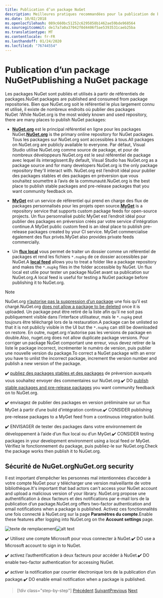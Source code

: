 ```yaml
---
title: Publication d’un package NuGet
description: Meilleures pratiques recommandées pour la publication de bibliothèques .NET dans NuGet.
ms.date: 10/02/2018
ms.openlocfilehash: 089c660bc51252c6295858b1462ae59bde968564
ms.sourcegitcommit: de17a7a0a37042f0d4406f5ae5393531caeb25ba
ms.translationtype: MT
ms.contentlocale: fr-FR
ms.lasthandoff: 01/24/2020
ms.locfileid: "76744554"
---
```

# <a name="publishing-a-nuget-package"></a><span data-ttu-id="5ca77-103">Publication d’un package NuGet</span><span class="sxs-lookup"><span data-stu-id="5ca77-103">Publishing a NuGet package</span></span>

<span data-ttu-id="5ca77-104">Les packages NuGet sont publiés et utilisés à partir de référentiels de packages.</span><span class="sxs-lookup"><span data-stu-id="5ca77-104">NuGet packages are published and consumed from package repositories.</span></span> <span data-ttu-id="5ca77-105">Bien que NuGet.org soit le référentiel le plus largement connu et utilisé, il existe de nombreux endroits où publier des packages NuGet :</span><span class="sxs-lookup"><span data-stu-id="5ca77-105">While NuGet.org is the most widely known and used repository, there are many places to publish NuGet packages:</span></span>

* <span data-ttu-id="5ca77-106">**[NuGet.org](https://www.nuget.org/)** est le principal référentiel en ligne pour les packages NuGet.</span><span class="sxs-lookup"><span data-stu-id="5ca77-106">**[NuGet.org](https://www.nuget.org/)** is the primary online repository for NuGet packages.</span></span> <span data-ttu-id="5ca77-107">Tous les packages sur NuGet.org sont accessibles à tous.</span><span class="sxs-lookup"><span data-stu-id="5ca77-107">All packages on NuGet.org are publicly available to everyone.</span></span> <span data-ttu-id="5ca77-108">Par défaut, Visual Studio utilise NuGet.org comme source de package, et pour de nombreux développeurs NuGet.org est le seul référentiel de package avec lequel ils interagissent.</span><span class="sxs-lookup"><span data-stu-id="5ca77-108">By default, Visual Studio has NuGet.org as a package source and for many developers NuGet.org is the only package repository they'll interact with.</span></span> <span data-ttu-id="5ca77-109">NuGet.org est l’endroit idéal pour publier des packages stables et des packages en préversion que vous souhaitez soumettre à l’avis de la communauté.</span><span class="sxs-lookup"><span data-stu-id="5ca77-109">NuGet.org is the best place to publish stable packages and pre-release packages that you want community feedback on.</span></span>

* <span data-ttu-id="5ca77-110">**[MyGet](https://myget.org/)** est un service de référentiel qui prend en charge des flux de packages personnalisés pour les projets open source.</span><span class="sxs-lookup"><span data-stu-id="5ca77-110">**[MyGet](https://myget.org/)** is a repository service that supports custom package feeds for open-source projects.</span></span> <span data-ttu-id="5ca77-111">Un flux personnalisé public MyGet est l’endroit idéal pour publier des packages en préversion créés par votre service d’intégration continue.</span><span class="sxs-lookup"><span data-stu-id="5ca77-111">A MyGet public custom feed is an ideal place to publish pre-release packages created by your CI service.</span></span> <span data-ttu-id="5ca77-112">MyGet commercialise également des flux privés.</span><span class="sxs-lookup"><span data-stu-id="5ca77-112">MyGet also provides private feeds commercially.</span></span>

* <span data-ttu-id="5ca77-113">Un **[flux local](/nuget/hosting-packages/local-feeds)** vous permet de traiter un dossier comme un référentiel de packages et rend les fichiers `*.nupkg` de ce dossier accessibles par NuGet.</span><span class="sxs-lookup"><span data-stu-id="5ca77-113">A **[local feed](/nuget/hosting-packages/local-feeds)** allows you to treat a folder like a package repository and makes the `*.nupkg` files in the folder accessible by NuGet.</span></span> <span data-ttu-id="5ca77-114">Un flux local est utile pour tester un package NuGet avant sa publication sur NuGet.org.</span><span class="sxs-lookup"><span data-stu-id="5ca77-114">A local feed is useful for testing a NuGet package before publishing it to NuGet.org.</span></span>

> [!NOTE]
> <span data-ttu-id="5ca77-115">NuGet.org [n’autorise pas la suppression d’un package](/nuget/policies/deleting-packages) une fois qu’il est chargé.</span><span class="sxs-lookup"><span data-stu-id="5ca77-115">NuGet.org [does not allow a package to be deleted](/nuget/policies/deleting-packages) once it is uploaded.</span></span> <span data-ttu-id="5ca77-116">Un package peut être retiré de la liste afin qu’il ne soit pas publiquement visible dans l’interface utilisateur, mais le `*.nupkg` peut toujours être téléchargé lors de la restauration.</span><span class="sxs-lookup"><span data-stu-id="5ca77-116">A package can be unlisted so that it is not publicly visible in the UI but the `*.nupkg` can still be downloaded on restore.</span></span> <span data-ttu-id="5ca77-117">En outre, nuget.org n’autorise pas les versions de package en double.</span><span class="sxs-lookup"><span data-stu-id="5ca77-117">Also, nuget.org does not allow duplicate package versions.</span></span> <span data-ttu-id="5ca77-118">Pour corriger un package NuGet comportant une erreur, vous devez retirer de la liste le package incorrect, incrémenter le numéro de version, puis publier une nouvelle version du package.</span><span class="sxs-lookup"><span data-stu-id="5ca77-118">To correct a NuGet package with an error you have to unlist the incorrect package, increment the version number and publish a new version of the package.</span></span>

<span data-ttu-id="5ca77-119">✔️ [publiez des packages stables et des packages](/nuget/create-packages/publish-a-package) de préversion auxquels vous souhaitez envoyer des commentaires sur NuGet.org.</span><span class="sxs-lookup"><span data-stu-id="5ca77-119">✔️ DO [publish stable packages and pre-release packages](/nuget/create-packages/publish-a-package) you want community feedback on to NuGet.org.</span></span>

<span data-ttu-id="5ca77-120">✔️ envisagez de publier des packages en version préliminaire sur un flux MyGet à partir d’une build d’intégration continue.</span><span class="sxs-lookup"><span data-stu-id="5ca77-120">✔️ CONSIDER publishing pre-release packages to a MyGet feed from a continuous integration build.</span></span>

<span data-ttu-id="5ca77-121">✔️ ENVISAGER de tester des packages dans votre environnement de développement à l’aide d’un flux local ou d’un MyGet.</span><span class="sxs-lookup"><span data-stu-id="5ca77-121">✔️ CONSIDER testing packages in your development environment using a local feed or MyGet.</span></span> <span data-ttu-id="5ca77-122">Vérifiez le fonctionnement du package, puis publiez-le sur NuGet.org.</span><span class="sxs-lookup"><span data-stu-id="5ca77-122">Check the package works then publish it to NuGet.org.</span></span>

## <a name="nugetorg-security"></a><span data-ttu-id="5ca77-123">Sécurité de NuGet.org</span><span class="sxs-lookup"><span data-stu-id="5ca77-123">NuGet.org security</span></span>

<span data-ttu-id="5ca77-124">Il est important d’empêcher les personnes mal intentionnées d’accéder à votre compte NuGet pour y télécharger une version malveillante de votre bibliothèque.</span><span class="sxs-lookup"><span data-stu-id="5ca77-124">It's important that bad actors can't access your NuGet account and upload a malicious version of your library.</span></span> <span data-ttu-id="5ca77-125">NuGet.org propose une authentification à deux facteurs et des notifications par e-mail lors de la publication d’un package.</span><span class="sxs-lookup"><span data-stu-id="5ca77-125">NuGet.org offers two-factor authentication and email notifications when a package is published.</span></span> <span data-ttu-id="5ca77-126">Activez ces fonctionnalités une fois connecté à NuGet.org sur la page **Paramètres du compte**.</span><span class="sxs-lookup"><span data-stu-id="5ca77-126">Enable these features after logging into NuGet.org on the **Account settings** page.</span></span>

<span data-ttu-id="5ca77-127">![texte de remplacement](./media/publish-nuget-package/nuget-2fa.png "Sécurité des comptes NuGet")</span><span class="sxs-lookup"><span data-stu-id="5ca77-127">![alt text](./media/publish-nuget-package/nuget-2fa.png "NuGet Account Security")</span></span>

<span data-ttu-id="5ca77-128">✔️ Utilisez une compte Microsoft pour vous connecter à NuGet.</span><span class="sxs-lookup"><span data-stu-id="5ca77-128">✔️ DO use a Microsoft account to sign in to NuGet.</span></span>

<span data-ttu-id="5ca77-129">✔️ activez l’authentification à deux facteurs pour accéder à NuGet.</span><span class="sxs-lookup"><span data-stu-id="5ca77-129">✔️ DO enable two-factor authentication for accessing NuGet.</span></span>

<span data-ttu-id="5ca77-130">✔️ activer la notification par courrier électronique lors de la publication d’un package.</span><span class="sxs-lookup"><span data-stu-id="5ca77-130">✔️ DO enable email notification when a package is published.</span></span>

>[!div class="step-by-step"]
><span data-ttu-id="5ca77-131">[Précédent](sourcelink.md)
>[Suivant](versioning.md)</span><span class="sxs-lookup"><span data-stu-id="5ca77-131">[Previous](sourcelink.md)
[Next](versioning.md)</span></span>
